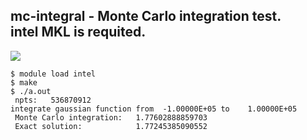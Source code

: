 mc-integral - Monte Carlo integration test.  
intel MKL is requited.
------

<img src="https://latex.codecogs.com/gif.latex?\int_{a}^{b}dxp(x)f(x)&space;\approx&space;\frac{\left&space;(&space;b&space;-&space;a&space;\right&space;)}{N}\sum_{n=1}^{N}f(x_n)">

```
$ module load intel
$ make
$ ./a.out
 npts:   536870912
integrate gaussian function from  -1.00000E+05 to    1.00000E+05
 Monte Carlo integration:   1.77602888859703
 Exact solution:            1.77245385090552
```
